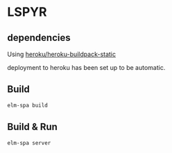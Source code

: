# LSPYR

## dependencies

Using [heroku/heroku-buildpack-static](https://github.com/heroku/heroku-buildpack-static.git)

deployment to heroku has been set up to be automatic.

## Build

```bash
elm-spa build
```

## Build & Run

```bash
elm-spa server
```
